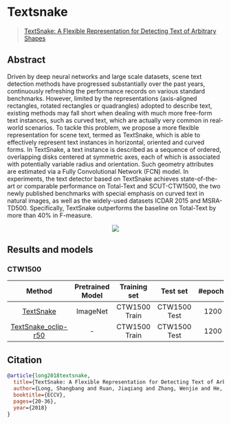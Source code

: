 # Textsnake

> [TextSnake: A Flexible Representation for Detecting Text of Arbitrary Shapes](https://arxiv.org/abs/1807.01544)

<!-- [ALGORITHM] -->

## Abstract

Driven by deep neural networks and large scale datasets, scene text detection methods have progressed substantially over the past years, continuously refreshing the performance records on various standard benchmarks. However, limited by the representations (axis-aligned rectangles, rotated rectangles or quadrangles) adopted to describe text, existing methods may fall short when dealing with much more free-form text instances, such as curved text, which are actually very common in real-world scenarios. To tackle this problem, we propose a more flexible representation for scene text, termed as TextSnake, which is able to effectively represent text instances in horizontal, oriented and curved forms. In TextSnake, a text instance is described as a sequence of ordered, overlapping disks centered at symmetric axes, each of which is associated with potentially variable radius and orientation. Such geometry attributes are estimated via a Fully Convolutional Network (FCN) model. In experiments, the text detector based on TextSnake achieves state-of-the-art or comparable performance on Total-Text and SCUT-CTW1500, the two newly published benchmarks with special emphasis on curved text in natural images, as well as the widely-used datasets ICDAR 2015 and MSRA-TD500. Specifically, TextSnake outperforms the baseline on Total-Text by more than 40% in F-measure.

<div align=center>
<img src="https://user-images.githubusercontent.com/22607038/142795949-2525ead4-865b-4762-baaa-e977cfd6ac66.png"/>
</div>

## Results and models

### CTW1500

|                            Method                            | Pretrained Model | Training set  |   Test set   | #epochs | Test size | Precision | Recall | Hmean  |                            Download                            |
| :----------------------------------------------------------: | :--------------: | :-----------: | :----------: | :-----: | :-------: | :-------: | :----: | :----: | :------------------------------------------------------------: |
| [TextSnake](/configs/textdet/textsnake/textsnake_resnet50_fpn-unet_1200e_ctw1500.py) |     ImageNet     | CTW1500 Train | CTW1500 Test |  1200   |    736    |  0.8535   | 0.8052 | 0.8286 | [model](https://download.openmmlab.com/mmocr/textdet/textsnake/textsnake_resnet50_fpn-unet_1200e_ctw1500/textsnake_resnet50_fpn-unet_1200e_ctw1500_20220825_221459-c0b6adc4.pth) \| [log](https://download.openmmlab.com/mmocr/textdet/textsnake/textsnake_resnet50_fpn-unet_1200e_ctw1500/20220825_221459.log) |
| [TextSnake_oclip-r50](/configs/textdet/textsnake/textsnake_oclip-resnet50_fpn-unet_1200e_ctw1500.py) |        -         | CTW1500 Train | CTW1500 Test |  1200   |    736    |           |        |        |                    [model](<>) \| [log](<>)                    |

## Citation

```bibtex
@article{long2018textsnake,
  title={TextSnake: A Flexible Representation for Detecting Text of Arbitrary Shapes},
  author={Long, Shangbang and Ruan, Jiaqiang and Zhang, Wenjie and He, Xin and Wu, Wenhao and Yao, Cong},
  booktitle={ECCV},
  pages={20-36},
  year={2018}
}
```
